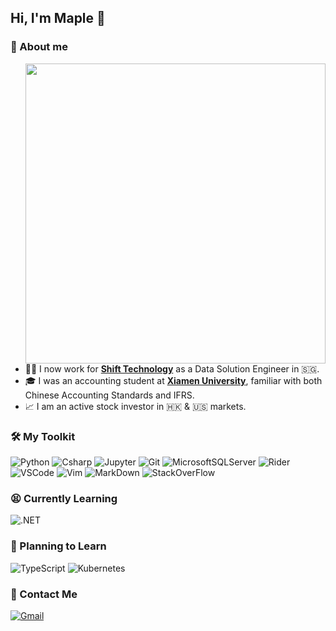 ## Hi, I'm Maple 👋

<!--
**ForstMaple/ForstMaple** is a ✨ _special_ ✨ repository because its `README.md` (this file) appears on your GitHub profile.

Here are some ideas to get you started:

- 🔭 I’m currently working on ...
- 🌱 I’m currently learning ...
- 👯 I’m looking to collaborate on ...
- 🤔 I’m looking for help with ...
- 💬 Ask me about ...
- 📫 How to reach me: ...
- 😄 Pronouns: ...
- ⚡ Fun fact: ...
-->

### 🍁️ About me

<img align="right" src="https://github-readme-stats.vercel.app/api?username=ForstMaple&show_icons=true&icon_color=CE1D2D&text_color=718096&bg_color=ffffff&hide_border=true&count_private=true" width="480px">

- 👨‍💻 I now work for [**Shift Technology**](https://www.shift-technology.com/) as a Data Solution Engineer in 🇸🇬.
- 🎓 I was an accounting student at [**Xiamen University**](https://www.xmu.edu.cn), familiar with both Chinese Accounting Standards and IFRS.
- 📈 I am an active stock investor in 🇭🇰 & 🇺🇸 markets.

### 🛠️ My Toolkit
![Python][shield_Python] ![Csharp][shield_Csharp] ![Jupyter][shield_Jupyter] ![Git][shield_git] ![MicrosoftSQLServer][shield_MicrosoftSQLServer]
![Rider][shield_rider] ![VSCode][shield_vs-code] ![Vim][shield_vim] ![MarkDown][shield_markdown] ![StackOverFlow][shield_StackOverFlow] 

### 😫 Currently Learning
![.NET][shield_.NET]
 
### 📖 Planning to Learn
![TypeScript][shield_TypeScript] ![Kubernetes][shield_Kubernetes]

### 📮️ Contact Me
[![Gmail][shield_Gmail]](mailto:ForstMaple@gmail.com)


<!-- Shield Links -->
[shield_git]: https://img.shields.io/badge/git-%23F05033.svg?style=for-the-badge&logo=git&logoColor=white
[shield_MySQL]: https://img.shields.io/badge/mysql-%2300f.svg?style=for-the-badge&logo=mysql&logoColor=white
[shield_Python]: https://img.shields.io/badge/python-%2314354C.svg?style=for-the-badge&logo=python&logoColor=white
[shield_vs-code]: https://img.shields.io/badge/VisualStudioCode-0078d7.svg?style=for-the-badge&logo=visual-studio-code&logoColor=white
[shield_R]: https://img.shields.io/badge/R-276DC3?style=for-the-badge&logo=r&logoColor=white
[shield_markdown]: https://img.shields.io/badge/Markdown-000000?style=for-the-badge&logo=markdown&logoColor=white
[shield_Gmail]: https://img.shields.io/badge/Gmail-D14836?style=for-the-badge&logo=gmail&logoColor=white
[shield_Xcode]: https://img.shields.io/badge/Xcode-007ACC?style=for-the-badge&logo=Xcode&logoColor=white
[shield_Vim]: https://img.shields.io/badge/VIM-%2311AB00.svg?style=for-the-badge&logo=vim&logoColor=white
[shield_StackOverFlow]: https://img.shields.io/badge/-Stackoverflow-FE7A16?style=for-the-badge&logo=stack-overflow&logoColor=white
[shield_pandas]: https://img.shields.io/badge/pandas-%23150458.svg?style=for-the-badge&logo=pandas&logoColor=white
[shield_numpy]: https://img.shields.io/badge/numpy-%23013243.svg?style=for-the-badge&logo=numpy&logoColor=white
[shield_Jupyter]: https://img.shields.io/badge/Jupyter-%23F37626.svg?style=for-the-badge&logo=Jupyter&logoColor=white
[shield_TypeScript]: https://img.shields.io/badge/typescript-%23007ACC.svg?style=for-the-badge&logo=typescript&logoColor=white
[shield_Golang]: https://img.shields.io/badge/go-%2300ADD8.svg?style=for-the-badge&logo=go&logoColor=white
[shield_Cpp]: https://img.shields.io/badge/c++-%2300599C.svg?style=for-the-badge&logo=c%2B%2B&logoColor=white
[shield_Java]: https://img.shields.io/badge/java-%23ED8B00.svg?style=for-the-badge&logo=java&logoColor=white
[shield_Julia]: https://img.shields.io/badge/-Julia-9558B2?style=for-the-badge&logo=julia&logoColor=white
[shield_Scala]: https://img.shields.io/badge/scala-%23DC322F.svg?style=for-the-badge&logo=scala&logoColor=white
[shield_Octave]: https://img.shields.io/badge/OCTAVE-darkblue?style=for-the-badge&logo=octave&logoColor=fcd683
[shield_AWS]: https://img.shields.io/badge/AWS-%23FF9900.svg?style=for-the-badge&logo=amazon-aws&logoColor=white
[shield_Docker]: https://img.shields.io/badge/docker-%230db7ed.svg?style=for-the-badge&logo=docker&logoColor=white
[shield_Kubernetes]: https://img.shields.io/badge/kubernetes-%23326ce5.svg?style=for-the-badge&logo=kubernetes&logoColor=white
[shield_MicrosoftSQLServer]: https://img.shields.io/badge/Microsoft%20SQL%20Server-CC2927?style=for-the-badge&logo=microsoft%20sql%20server&logoColor=white
[shield_.NET]: https://img.shields.io/badge/.NET-5C2D91?style=for-the-badge&logo=.net&logoColor=white
[shield_Csharp]: https://img.shields.io/badge/c%23-%23239120.svg?style=for-the-badge&logo=c-sharp&logoColor=white
[shield_rider]: https://img.shields.io/badge/Rider-000000.svg?style=for-the-badge&logo=Rider&logoColor=white&color=black&labelColor=crimson

